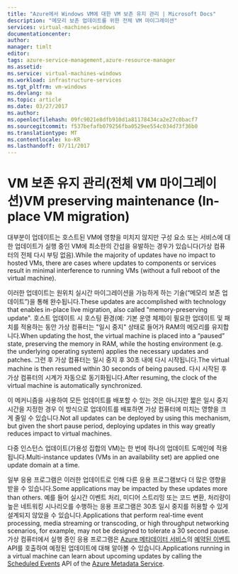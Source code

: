 ```yaml
---
title: "Azure에서 Windows VM에 대한 VM 보존 유지 관리 | Microsoft Docs"
description: "메모리 보존 업데이트를 위한 전체 VM 마이그레이션"
services: virtual-machines-windows
documentationcenter: 
author: 
manager: timlt
editor: 
tags: azure-service-management,azure-resource-manager
ms.assetid: 
ms.service: virtual-machines-windows
ms.workload: infrastructure-services
ms.tgt_pltfrm: vm-windows
ms.devlang: na
ms.topic: article
ms.date: 03/27/2017
ms.author: 
ms.openlocfilehash: 09fc9021e8dfb910d1a81178434ca2e27c0bacf7
ms.sourcegitcommit: f537befafb079256fba0529ee554c034d73f36b0
ms.translationtype: MT
ms.contentlocale: ko-KR
ms.lasthandoff: 07/11/2017
---
```

# <a name="vm-preserving-maintenance-in-place-vm-migration"></a><span data-ttu-id="25fbe-103">VM 보존 유지 관리(전체 VM 마이그레이션)</span><span class="sxs-lookup"><span data-stu-id="25fbe-103">VM preserving maintenance (In-place VM migration)</span></span>

<span data-ttu-id="25fbe-104">대부분이 업데이트는 호스트된 VM에 영향을 미치지 않지만 구성 요소 또는 서비스에 대한 업데이트가 실행 중인 VM에 최소한의 간섭을 유발하는 경우가 있습니다(가상 컴퓨터의 전체 다시 부팅 없음).</span><span class="sxs-lookup"><span data-stu-id="25fbe-104">While the majority of updates have no impact to hosted VMs, there are cases where updates to components or services result in minimal interference to running VMs (without a full reboot of the virtual machine).</span></span>

<span data-ttu-id="25fbe-105">이러한 업데이트는 원위치 실시간 마이그레이션을 가능하게 하는 기술(“메모리 보존 업데이트”)을 통해 완수됩니다.</span><span class="sxs-lookup"><span data-stu-id="25fbe-105">These updates are accomplished with technology that enables in-place live migration, also called "memory-preserving update".</span></span> <span data-ttu-id="25fbe-106">호스트 업데이트 시 호스팅 환경(예: 기본 운영 체제)이 필요한 업데이트 및 패치를 적용하는 동안 가상 컴퓨터는 "일시 중지" 상태로 들어가 RAM의 메모리를 유지합니다.</span><span class="sxs-lookup"><span data-stu-id="25fbe-106">When updating the host, the virtual machine is placed into a “paused” state, preserving the memory in RAM, while the hosting environment (e.g. the underlying operating system) applies the necessary updates and patches.</span></span>
<span data-ttu-id="25fbe-107">그런 후 가상 컴퓨터는 일시 중지 후 30초 내에 다시 시작됩니다.</span><span class="sxs-lookup"><span data-stu-id="25fbe-107">The virtual machine is then resumed within 30 seconds of being paused.</span></span>
<span data-ttu-id="25fbe-108">다시 시작된 후 가상 컴퓨터의 시계가 자동으로 동기화됩니다.</span><span class="sxs-lookup"><span data-stu-id="25fbe-108">After resuming, the clock of the virtual machine is automatically synchronized.</span></span>

<span data-ttu-id="25fbe-109">이 메커니즘을 사용하여 모든 업데이트를 배포할 수 있는 것은 아니지만 짧은 일시 중지 시간을 지정한 경우 이 방식으로 업데이트를 배포하면 가상 컴퓨터에 미치는 영향을 크게 줄일 수 있습니다.</span><span class="sxs-lookup"><span data-stu-id="25fbe-109">Not all updates can be deployed by using this mechanism, but given the short pause period, deploying updates in this way greatly reduces impact to virtual machines.</span></span>

<span data-ttu-id="25fbe-110">다중 인스턴스 업데이트(가용성 집합의 VM)는 한 번에 하나의 업데이트 도메인에 적용됩니다.</span><span class="sxs-lookup"><span data-stu-id="25fbe-110">Multi-instance updates (VMs in an availability set) are applied one update domain at a time.</span></span>

<span data-ttu-id="25fbe-111">일부 응용 프로그램은 이러한 업데이트로 인해 다른 응용 프로그램보다 더 많은 영향을 받을 수 있습니다.</span><span class="sxs-lookup"><span data-stu-id="25fbe-111">Some applications may be impacted by these updates more than others.</span></span> <span data-ttu-id="25fbe-112">예를 들어 실시간 이벤트 처리, 미디어 스트리밍 또는 코드 변환, 처리량이 높은 네트워킹 시나리오를 수행하는 응용 프로그램은 30초 일시 중지를 허용할 수 있게 설계되지 않았을 수 있습니다.</span><span class="sxs-lookup"><span data-stu-id="25fbe-112">Applications that perform real-time event processing, media streaming or transcoding, or high throughput networking scenarios, for example, may not be designed to tolerate a 30 second pause.</span></span> <span data-ttu-id="25fbe-113">가상 컴퓨터에서 실행 중인 응용 프로그램은 [Azure 메타데이터 서비스](../virtual-machines-instancemetadataservice-overview.md)의 [예약된 이벤트](../virtual-machines-scheduled-events.md) API를 호출하여 예정된 업데이트에 대해 알아볼 수 있습니다.</span><span class="sxs-lookup"><span data-stu-id="25fbe-113">Applications running in a virtual machine can learn about upcoming updates by calling the [Scheduled Events](../virtual-machines-scheduled-events.md) API of the [Azure Metadata Service](../virtual-machines-instancemetadataservice-overview.md).</span></span>